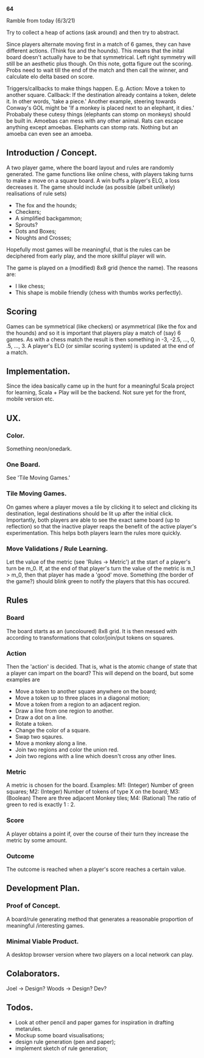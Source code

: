 **64**

Ramble from today (6/3/21)

Try to collect a heap of actions (ask around) and then try to abstract.

Since players alternate moving first in a match of 6 games, they can have different actions.
(Think fox and the hounds). This means that the inital board doesn't actually have to be that 
symmetrical. Left right symmetry will still be an aesthetic plus though.
On this note, gotta figure out the scoring. Probs need to wait till the end of the match 
and then call the winner, and calculate elo delta based on score.

Triggers/callbacks to make things happen. E.g. 
Action: Move a token to another square.
Callback: If the destination already contains a token, delete it.
In other words, 'take a piece.'  Another example, steering towards Conway's GOL 
might be 'If a monkey is placed next to an elephant, it dies.' Probabaly these 
cutesy things (elephants can stomp on monkeys) should be built in.
Amoebas can mess with any other animal.
Rats can escape anything except amoebas.
Elephants can stomp rats. 
Nothing but an amoeba can even see an amoeba.

## Introduction / Concept.
A two player game, where the board layout and rules are randomly generated.
The game functions like online chess, with players taking turns to make a 
move on a square board.  A win buffs a player's ELO, a loss decreases it.
The game should include (as possible (albeit unlikely) realisations of rule sets)
- The fox and the hounds;
- Checkers;
- A simplified backgammon; 
- Sprouts?
- Dots and Boxes;
- Noughts and Crosses;

Hopefully most games will be meaningful, that is the rules can be deciphered from early 
play, and the more skillful player will win. 

The game is played on a (modified) 8x8 grid (hence the name). The reasons are: 
- I like chess;
- This shape is mobile friendly (chess with thumbs works perfectly).

## Scoring
Games can be symmetrical (like checkers) or asymmetrical (like the fox and the hounds)
and so it is important that players play a match of (say) 6 games.  As with a chess match 
the result is then something in -3, -2.5, ..., 0, .5, ..., 3.
A player's ELO (or similar scoring system) is updated at the end of a match.

## Implementation.
Since the idea basically came up in the hunt for a meaningful Scala project for learning, 
Scala + Play will be the backend. Not sure yet for the front, mobile version etc.

## UX.
### Color. 
Something neon/onedark.

### One Board.
See 'Tile Moving Games.'

### Tile Moving Games. 
On games where a player moves a tile by clicking it to select and clicking its destination, 
legal destinations should be lit up after the initial click.  Importantly, both players are 
able to see the exact same board (up to reflection) so that the inactive player reaps the 
benefit of the active player's experimentation. This helps both players learn the rules more 
quickly.

### Move Validations / Rule Learning.
Let the value of the metric (see 'Rules -> Metric') at the start of a player's turn be m_0. 
If, at the end of that player's turn the value of the metric is m_1 > m_0, 
then that player has made a 'good' move. Something (the border of the game?) should 
blink green to notify the players that this has occured. 

## Rules 
### Board
The board starts as an (uncoloured) 8x8 grid. It is then messed with according to transformations 
that color/join/put tokens on squares. 

### Action
Then the 'action' is decided. That is, what is the atomic change of state that 
a player can impart on the board? This will depend on the board, but some examples are 
- Move a token to another square anywhere on the board;
- Move a token up to three places in a diagonal motion;
- Move a token from a region to an adjacent region.
- Draw a line from one region to another.
- Draw a dot on a line.
- Rotate a token.
- Change the color of a square.
- Swap two sqaures.
- Move a monkey along a line.
- Join two regions and color the union red.
- Join two regions with a line which doesn't cross any other lines.

### Metric
A metric is chosen for the board. Examples: 
M1: (Integer) Number of green squares;
M2: (Integer) Number of tokens of type X on the board; 
M3: (Boolean) There are three adjacent Monkey tiles;
M4: (Rational) The ratio of green to red is exactly 1 : 2.

### Score
A player obtains a point if, over the course of their turn they increase the metric by some amount. 

### Outcome
The outcome is reached when a player's score reaches a certain value.








## Development Plan.

### Proof of Concept.
A board/rule generating method that generates a reasonable proportion of meaningful
/interesting games.

### Minimal Viable Product.
A desktop browser version where two players on a local network can play.

## Colaborators. 
Joel  -> Design? 
Woods -> Design? Dev?

## Todos.
- Look at other pencil and paper games for inspiration in drafting metarules.
- Mockup some board visualisations; 
- design rule generation (pen and paper);
- implement sketch of rule generation;

